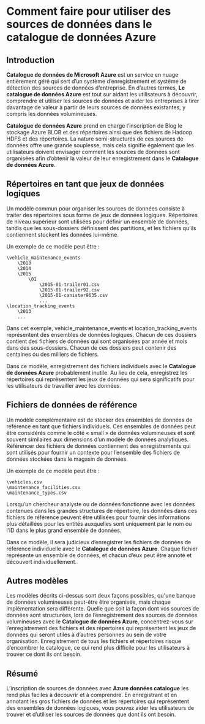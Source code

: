 <properties
   pageTitle="Comment faire pour utiliser des sources de données « données volumineuses » | Microsoft Azure"
   description="Article d’apprentissage des modèles pour l’utilisation du catalogue de données Azure avec les sources de données « données volumineuses », y compris le stockage Blob Azure, lac de données Azure et Hadoop HDFS la mise en surbrillance."
   services="data-catalog"
   documentationCenter=""
   authors="steelanddata"
   manager="NA"
   editor=""
   tags=""/>
<tags
   ms.service="data-catalog"
   ms.devlang="NA"
   ms.topic="article"
   ms.tgt_pltfrm="NA"
   ms.workload="data-catalog"
   ms.date="10/04/2016"
   ms.author="maroche"/>


# <a name="how-to-work-with-big-data-sources-in-azure-data-catalog"></a>Comment faire pour utiliser des sources de données dans le catalogue de données Azure

## <a name="introduction"></a>Introduction
**Catalogue de données de Microsoft Azure** est un service en nuage entièrement géré qui sert d’un système d’enregistrement et système de détection des sources de données d’entreprise. En d’autres termes, **Le catalogue de données Azure** est tout sur aidant les utilisateurs à découvrir, comprendre et utiliser les sources de données et aider les entreprises à tirer davantage de valeur à partir de leurs sources de données existantes, y compris les données volumineuses.

**Catalogue de données Azure** prend en charge l’inscription de Blog le stockage Azure BLOB et des répertoires ainsi que des fichiers de Hadoop HDFS et des répertoires. La nature semi-structurés de ces sources de données offre une grande souplesse, mais cela signifie également que les utilisateurs doivent envisager comment les sources de données sont organisées afin d’obtenir la valeur de leur enregistrement dans le **Catalogue de données Azure**.

## <a name="directories-as-logical-data-sets"></a>Répertoires en tant que jeux de données logiques

Un modèle commun pour organiser les sources de données consiste à traiter des répertoires sous forme de jeux de données logiques. Répertoires de niveau supérieur sont utilisées pour définir un ensemble de données, tandis que les sous-dossiers définissent des partitions, et les fichiers qu’ils contiennent stockent les données lui-même.

Un exemple de ce modèle peut être :

    \vehicle_maintenance_events
        \2013
        \2014
        \2015
            \01
                \2015-01-trailer01.csv
                \2015-01-trailer92.csv
                \2015-01-canister9635.csv
                ...
    \location_tracking_events
        \2013
        ...

Dans cet exemple, vehicle_maintenance_events et location_tracking_events représentent des ensembles de données logiques. Chacun de ces dossiers contient des fichiers de données qui sont organisées par année et mois dans des sous-dossiers. Chacun de ces dossiers peut contenir des centaines ou des milliers de fichiers.

Dans ce modèle, enregistrement des fichiers individuels avec le **Catalogue de données Azure** probablement inutile. Au lieu de cela, enregistrez les répertoires qui représentent les jeux de données qui sera significatifs pour les utilisateurs de travailler avec les données.

## <a name="reference-data-files"></a>Fichiers de données de référence

Un modèle complémentaire est de stocker des ensembles de données de référence en tant que fichiers individuels. Ces ensembles de données peut être considérés comme le côté « small » de données volumineuses et sont souvent similaires aux dimensions d’un modèle de données analytiques. Référencer des fichiers de données contiennent des enregistrements qui sont utilisés pour fournir un contexte pour l’ensemble des fichiers de données stockées dans le magasin de données.

Un exemple de ce modèle peut être :

    \vehicles.csv
    \maintenance_facilities.csv
    \maintenance_types.csv

Lorsqu’un chercheur analyste ou de données fonctionne avec les données contenues dans les grandes structures de répertoire, les données dans ces fichiers de référence peuvent être utilisées pour fournir des informations plus détaillées pour les entités auxquelles sont uniquement par le nom ou l’ID dans le plus grand ensemble de données.

Dans ce modèle, il sera judicieux d’enregistrer les fichiers de données de référence individuelle avec le **Catalogue de données Azure**. Chaque fichier représente un ensemble de données, et chacun d’eux peut être annoté et découvert individuellement.

## <a name="alternate-patterns"></a>Autres modèles

Les modèles décrits ci-dessus sont deux façons possibles, qu'une banque de données volumineuses peut-être être organisée, mais chaque implémentation sera différente. Quelle que soit la façon dont vos sources de données sont structurées, lors de l’enregistrement des sources de données volumineuses avec le **Catalogue de données Azure**, concentrez-vous sur l’enregistrement des fichiers et des répertoires qui représentent les jeux de données qui seront utiles à d’autres personnes au sein de votre organisation. Enregistrement de tous les fichiers et répertoires risque d’encombrer le catalogue, ce qui rend plus difficile pour les utilisateurs à trouver ce dont ils ont besoin.

## <a name="summary"></a>Résumé
L’inscription de sources de données avec **Azure données catalogue** les rend plus faciles à découvrir et à comprendre. En enregistrant et en annotant les gros fichiers de données et les répertoires qui représentent des ensembles de données logiques, vous pouvez aider les utilisateurs de trouver et d’utiliser les sources de données que dont ils ont besoin.
